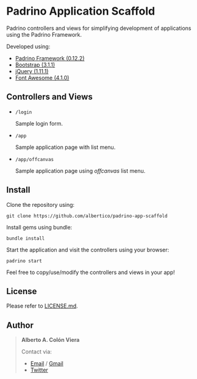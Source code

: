 # Padrino Application Scaffold

Padrino controllers and views for simplifying development of
applications using the Padrino Framework.

Developed using:
- [Padrino Framework (0.12.2)](http://www.padrinorb.com/)
- [Bootstrap (3.1.1)](http://getbootstrap.com/)
- [jQuery (1.11.1)](https://jquery.com/)
- [Font Awesome (4.1.0)](http://fontawesome.io/)

## Controllers and Views

- `/login`

  Sample login form.

- `/app`

  Sample application page with list menu.

- `/app/offcanvas`

  Sample application page using _offcanvas_ list menu.

## Install

Clone the repository using:

```git
git clone https://github.com/albertico/padrino-app-scaffold
```

Install gems using bundle:

```git
bundle install
```

Start the application and visit the controllers using your browser:

```git
padrino start
```

Feel free to copy/use/modify the controllers and views in your app!

## License

Please refer to [LICENSE.md](https://github.com/albertico/padrino-app-scaffold/blob/master/LICENSE.md).

## Author

>**Alberto A. Colón Viera**
>
> Contact via:
> - [Email](mailto:aacv@alberti.co) / [Gmail](mailto:alberto.a.colon.viera@gmail.com)
> - [Twitter](https://twitter.com/alberti_co)
